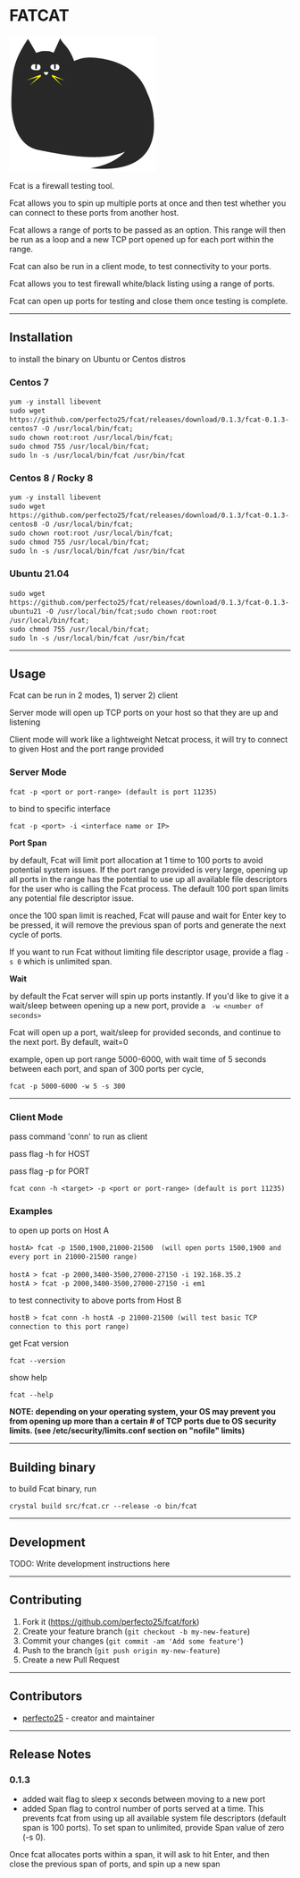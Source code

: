 # FATCAT

![Fatcat](fatcat.png)

Fcat is a firewall testing tool.

Fcat allows you to spin up multiple ports at once and then test whether you can connect to these ports from another host.

Fcat allows a range of ports to be passed as an option. This range will then be run as a loop and a new TCP port opened up for each port within the range.

Fcat can also be run in a client mode, to test connectivity to your ports.

Fcat allows you to test firewall white/black listing using a range of ports.

Fcat can open up ports for testing and close them once testing is complete.

---

## Installation

to install the binary on Ubuntu or Centos distros

### Centos 7

    yum -y install libevent
    sudo wget https://github.com/perfecto25/fcat/releases/download/0.1.3/fcat-0.1.3-centos7 -O /usr/local/bin/fcat;
    sudo chown root:root /usr/local/bin/fcat;
    sudo chmod 755 /usr/local/bin/fcat;
    sudo ln -s /usr/local/bin/fcat /usr/bin/fcat

### Centos 8 / Rocky 8

    yum -y install libevent
    sudo wget https://github.com/perfecto25/fcat/releases/download/0.1.3/fcat-0.1.3-centos8 -O /usr/local/bin/fcat;
    sudo chown root:root /usr/local/bin/fcat;
    sudo chmod 755 /usr/local/bin/fcat;
    sudo ln -s /usr/local/bin/fcat /usr/bin/fcat

### Ubuntu 21.04

    sudo wget https://github.com/perfecto25/fcat/releases/download/0.1.3/fcat-0.1.3-ubuntu21 -O /usr/local/bin/fcat;sudo chown root:root /usr/local/bin/fcat;
    sudo chmod 755 /usr/local/bin/fcat;
    sudo ln -s /usr/local/bin/fcat /usr/bin/fcat

---

## Usage

Fcat can be run in 2 modes, 1) server 2) client

Server mode will open up TCP ports on your host so that they are up and listening

Client mode will work like a lightweight Netcat process, it will try to connect to given Host and the port range provided

### Server Mode

    fcat -p <port or port-range> (default is port 11235)

to bind to specific interface

    fcat -p <port> -i <interface name or IP>

**Port Span**

by default, Fcat will limit port allocation at 1 time to 100 ports to avoid potential system issues. If the port range provided is very large, opening up all ports in the range has the potential to use up all available file descriptors for the user who is calling the Fcat process. The default 100 port span limits any potential file descriptor issue.

once the 100 span limit is reached, Fcat will pause and wait for Enter key to be pressed, it will remove the previous span of ports and generate the next cycle of ports.

If you want to run Fcat without limiting file descriptor usage, provide a flag `-s 0` which is unlimited span.

**Wait**

by default the Fcat server will spin up ports instantly. If you'd like to give it a wait/sleep between opening up a new port, provide a ` -w <number of seconds>`

Fcat will open up a port, wait/sleep for provided seconds, and continue to the next port. By default, wait=0

example, open up port range 5000-6000, with wait time of 5 seconds between each port, and span of 300 ports per cycle,

```
fcat -p 5000-6000 -w 5 -s 300
```

---

### Client Mode

pass command 'conn' to run as client

pass flag -h for HOST

pass flag -p for PORT

    fcat conn -h <target> -p <port or port-range> (default is port 11235)

### Examples

to open up ports on Host A

    hostA> fcat -p 1500,1900,21000-21500  (will open ports 1500,1900 and every port in 21000-21500 range)

    hostA > fcat -p 2000,3400-3500,27000-27150 -i 192.168.35.2
    hostA > fcat -p 2000,3400-3500,27000-27150 -i em1

to test connectivity to above ports from Host B

    hostB > fcat conn -h hostA -p 21000-21500 (will test basic TCP connection to this port range)

get Fcat version

    fcat --version

show help

    fcat --help

**NOTE: depending on your operating system, your OS may prevent you from opening up more than a certain # of TCP ports due to OS security limits. (see /etc/security/limits.conf section on "nofile" limits)**

---

## Building binary

to build Fcat binary, run

    crystal build src/fcat.cr --release -o bin/fcat

---

## Development

TODO: Write development instructions here

---

## Contributing

1. Fork it (<https://github.com/perfecto25/fcat/fork>)
2. Create your feature branch (`git checkout -b my-new-feature`)
3. Commit your changes (`git commit -am 'Add some feature'`)
4. Push to the branch (`git push origin my-new-feature`)
5. Create a new Pull Request

---

## Contributors

- [perfecto25](https://github.com/perfecto25) - creator and maintainer

---

## Release Notes

### 0.1.3

- added wait flag to sleep x seconds between moving to a new port
- added Span flag to control number of ports served at a time. This prevents fcat from using up all available system file descriptors (default span is 100 ports). To set span to unlimited, provide Span value of zero (-s 0).

Once fcat allocates ports within a span, it will ask to hit Enter, and then close the previous span of ports, and spin up a new span
